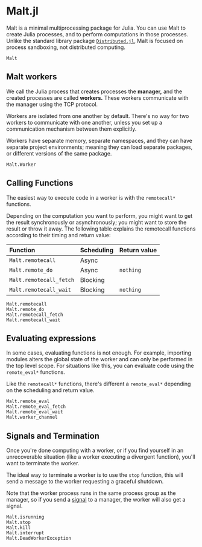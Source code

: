 # Malt.jl

Malt is a minimal multiprocessing package for Julia.
You can use Malt to create Julia processes, and to perform computations in those processes.
Unlike the standard library package [`Distributed.jl`](https://docs.julialang.org/en/v1/stdlib/Distributed/),
Malt is focused on process sandboxing, not distributed computing.

```@docs
Malt
```



## Malt workers

We call the Julia process that creates processes the **manager,**
and the created processes are called **workers.**
These workers communicate with the manager using the TCP protocol.

Workers are isolated from one another by default.
There's no way for two workers to communicate with one another,
unless you set up a communication mechanism between them explicitly.

Workers have separate memory, separate namespaces, and they can have separate project environments;
meaning they can load separate packages, or different versions of the same package.

```@docs
Malt.Worker
```



## Calling Functions

The easiest way to execute code in a worker is with the `remotecall*` functions.

Depending on the computation you want to perform, you might want to get the result
synchronously or asynchronously; you might want to store the result or throw it away.
The following table explains the remotecall functions according to their timing and return value:


| Function                | Scheduling | Return value    |
|:------------------------|:-----------|:----------------|
| `Malt.remotecall`       | Async      | <value>         |
| `Malt.remote_do`        | Async      | `nothing`       |
| `Malt.remotecall_fetch` | Blocking   | <value>         |
| `Malt.remotecall_wait`  | Blocking   | `nothing`       |


```@docs
Malt.remotecall
Malt.remote_do
Malt.remotecall_fetch
Malt.remotecall_wait
```

## Evaluating expressions

In some cases, evaluating functions is not enough. For example, importing modules
alters the global state of the worker and can only be performed in the top level scope.
For situations like this, you can evaluate code using the `remote_eval*` functions.

Like the `remotecall*` functions, there's different a `remote_eval*` depending on the scheduling and return value.


```@docs
Malt.remote_eval
Malt.remote_eval_fetch
Malt.remote_eval_wait
Malt.worker_channel
```

## Signals and Termination

Once you're done computing with a worker, or if you find yourself in an unrecoverable situation
(like a worker executing a divergent function), you'll want to terminate the worker.

The ideal way to terminate a worker is to use the `stop` function,
this will send a message to the worker requesting a graceful shutdown.

Note that the worker process runs in the same process group as the manager,
so if you send a [signal](https://en.wikipedia.org/wiki/Signal_(IPC)) to a manager,
the worker will also get a signal.

```@docs
Malt.isrunning
Malt.stop
Malt.kill
Malt.interrupt
Malt.DeadWorkerException
```

